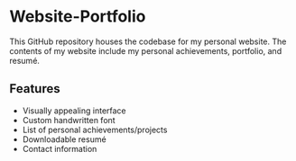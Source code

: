 # Website-Portfolio
This GitHub repository houses the codebase for my personal website. The contents of my website include my personal achievements, portfolio, and resumé.

## Features
- Visually appealing interface
- Custom handwritten font
- List of personal achievements/projects
- Downloadable resumé
- Contact information
